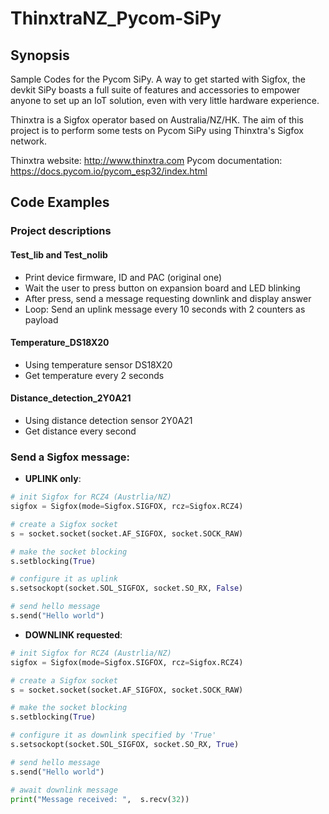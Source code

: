 # ThinxtraNZ_Pycom-SiPy

## Synopsis

Sample Codes for the Pycom SiPy.
A way to get started with Sigfox, the devkit SiPy boasts a full suite of features and accessories to empower anyone to set up an IoT solution, even with very little hardware experience.

Thinxtra is a Sigfox operator based on Australia/NZ/HK.
The aim of this project is to perform some tests on Pycom SiPy using Thinxtra's Sigfox network.

Thinxtra website: http://www.thinxtra.com
Pycom documentation: https://docs.pycom.io/pycom_esp32/index.html


## Code Examples

### Project descriptions

#### Test_lib and Test_nolib
* Print device firmware, ID and PAC (original one)
* Wait the user to press button on expansion board and LED blinking
* After press, send a message requesting downlink and display answer
* Loop: Send an uplink message every 10 seconds with 2 counters as payload

#### Temperature_DS18X20
* Using temperature sensor DS18X20
* Get temperature every 2 seconds

#### Distance_detection_2Y0A21
* Using distance detection sensor 2Y0A21
* Get distance every second

### Send a Sigfox message:

* **UPLINK only**:
```python
# init Sigfox for RCZ4 (Austrlia/NZ)
sigfox = Sigfox(mode=Sigfox.SIGFOX, rcz=Sigfox.RCZ4)

# create a Sigfox socket
s = socket.socket(socket.AF_SIGFOX, socket.SOCK_RAW)

# make the socket blocking
s.setblocking(True)

# configure it as uplink
s.setsockopt(socket.SOL_SIGFOX, socket.SO_RX, False)

# send hello message
s.send("Hello world")
```

* **DOWNLINK requested**:
```python
# init Sigfox for RCZ4 (Austrlia/NZ)
sigfox = Sigfox(mode=Sigfox.SIGFOX, rcz=Sigfox.RCZ4)

# create a Sigfox socket
s = socket.socket(socket.AF_SIGFOX, socket.SOCK_RAW)

# make the socket blocking
s.setblocking(True)

# configure it as downlink specified by 'True'
s.setsockopt(socket.SOL_SIGFOX, socket.SO_RX, True)

# send hello message
s.send("Hello world")

# await downlink message
print("Message received: ",  s.recv(32))
```
